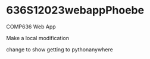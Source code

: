 # 636S12023webappPhoebe
COMP636 Web App 

Make a local modification

change to show getting to pythonanywhere